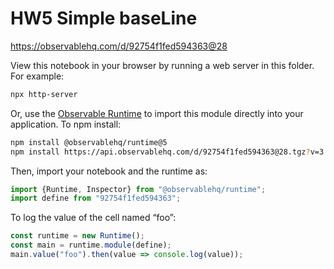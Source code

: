 # HW5 Simple baseLine

https://observablehq.com/d/92754f1fed594363@28

View this notebook in your browser by running a web server in this folder. For
example:

~~~sh
npx http-server
~~~

Or, use the [Observable Runtime](https://github.com/observablehq/runtime) to
import this module directly into your application. To npm install:

~~~sh
npm install @observablehq/runtime@5
npm install https://api.observablehq.com/d/92754f1fed594363@28.tgz?v=3
~~~

Then, import your notebook and the runtime as:

~~~js
import {Runtime, Inspector} from "@observablehq/runtime";
import define from "92754f1fed594363";
~~~

To log the value of the cell named “foo”:

~~~js
const runtime = new Runtime();
const main = runtime.module(define);
main.value("foo").then(value => console.log(value));
~~~
